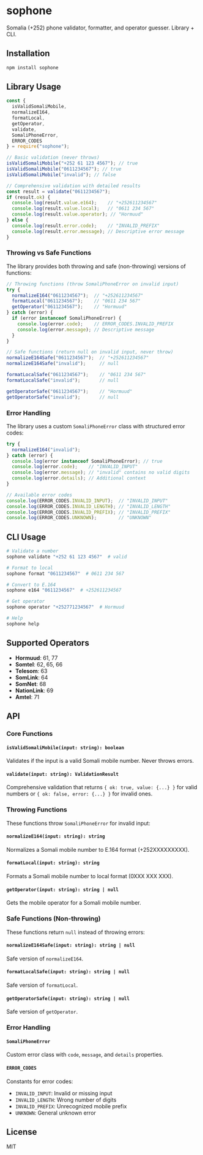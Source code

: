 # sophone

Somalia (+252) phone validator, formatter, and operator guesser. Library + CLI.

## Installation

```bash
npm install sophone
```

## Library Usage

```javascript
const {
  isValidSomaliMobile,
  normalizeE164,
  formatLocal,
  getOperator,
  validate,
  SomaliPhoneError,
  ERROR_CODES
} = require("sophone");

// Basic validation (never throws)
isValidSomaliMobile("+252 61 123 4567"); // true
isValidSomaliMobile("0611234567"); // true
isValidSomaliMobile("invalid"); // false

// Comprehensive validation with detailed results
const result = validate("0611234567");
if (result.ok) {
  console.log(result.value.e164);    // "+252611234567"
  console.log(result.value.local);   // "0611 234 567"
  console.log(result.value.operator); // "Hormuud"
} else {
  console.log(result.error.code);    // "INVALID_PREFIX"
  console.log(result.error.message); // Descriptive error message
}
```

### Throwing vs Safe Functions

The library provides both throwing and safe (non-throwing) versions of functions:

```javascript
// Throwing functions (throw SomaliPhoneError on invalid input)
try {
  normalizeE164("0611234567");  // "+252611234567"
  formatLocal("0611234567");    // "0611 234 567"
  getOperator("0611234567");    // "Hormuud"
} catch (error) {
  if (error instanceof SomaliPhoneError) {
    console.log(error.code);    // ERROR_CODES.INVALID_PREFIX
    console.log(error.message); // Descriptive message
  }
}

// Safe functions (return null on invalid input, never throw)
normalizeE164Safe("0611234567");  // "+252611234567"
normalizeE164Safe("invalid");     // null

formatLocalSafe("0611234567");    // "0611 234 567"
formatLocalSafe("invalid");       // null

getOperatorSafe("0611234567");    // "Hormuud"
getOperatorSafe("invalid");       // null
```

### Error Handling

The library uses a custom `SomaliPhoneError` class with structured error codes:

```javascript
try {
  normalizeE164("invalid");
} catch (error) {
  console.log(error instanceof SomaliPhoneError); // true
  console.log(error.code);    // "INVALID_INPUT"
  console.log(error.message); // "invalid" contains no valid digits
  console.log(error.details); // Additional context
}

// Available error codes
console.log(ERROR_CODES.INVALID_INPUT);  // "INVALID_INPUT"
console.log(ERROR_CODES.INVALID_LENGTH); // "INVALID_LENGTH"
console.log(ERROR_CODES.INVALID_PREFIX); // "INVALID_PREFIX"
console.log(ERROR_CODES.UNKNOWN);        // "UNKNOWN"
```

## CLI Usage

```bash
# Validate a number
sophone validate "+252 61 123 4567"  # valid

# Format to local
sophone format "0611234567"  # 0611 234 567

# Convert to E.164
sophone e164 "0611234567"  # +252611234567

# Get operator
sophone operator "+252771234567"  # Hormuud

# Help
sophone help
```

## Supported Operators

- **Hormuud**: 61, 77
- **Somtel**: 62, 65, 66
- **Telesom**: 63
- **SomLink**: 64
- **SomNet**: 68
- **NationLink**: 69
- **Amtel**: 71

## API

### Core Functions

#### `isValidSomaliMobile(input: string): boolean`
Validates if the input is a valid Somali mobile number. Never throws errors.

#### `validate(input: string): ValidationResult`
Comprehensive validation that returns `{ ok: true, value: {...} }` for valid numbers or `{ ok: false, error: {...} }` for invalid ones.

### Throwing Functions
These functions throw `SomaliPhoneError` for invalid input:

#### `normalizeE164(input: string): string`
Normalizes a Somali mobile number to E.164 format (+252XXXXXXXXX).

#### `formatLocal(input: string): string`
Formats a Somali mobile number to local format (0XXX XXX XXX).

#### `getOperator(input: string): string | null`
Gets the mobile operator for a Somali mobile number.

### Safe Functions (Non-throwing)
These functions return `null` instead of throwing errors:

#### `normalizeE164Safe(input: string): string | null`
Safe version of `normalizeE164`.

#### `formatLocalSafe(input: string): string | null`
Safe version of `formatLocal`.

#### `getOperatorSafe(input: string): string | null`
Safe version of `getOperator`.

### Error Handling

#### `SomaliPhoneError`
Custom error class with `code`, `message`, and `details` properties.

#### `ERROR_CODES`
Constants for error codes:
- `INVALID_INPUT`: Invalid or missing input
- `INVALID_LENGTH`: Wrong number of digits
- `INVALID_PREFIX`: Unrecognized mobile prefix
- `UNKNOWN`: General unknown error

## License

MIT
